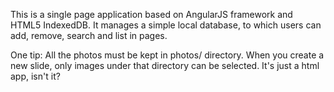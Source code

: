 This is a single page application based on AngularJS framework and HTML5 IndexedDB. It manages a simple local database, to which users can add, remove, search and list in pages.

One tip: All the photos must be kept in photos/ directory. When you create a new slide, only images under that directory can be selected. It's just a html app, isn't it?
